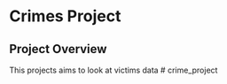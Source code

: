 # Crimes Project 

## Project Overview
This projects aims to look at victims data
#   c r i m e _ p r o j e c t  
 